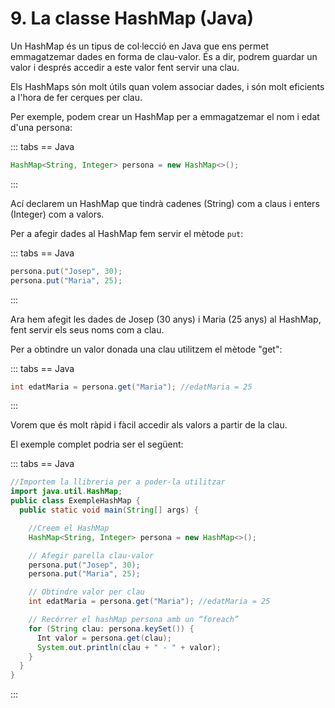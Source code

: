 # 9. La classe HashMap (Java)

Un HashMap és un tipus de col·lecció en Java que ens permet emmagatzemar dades en forma de clau-valor. És a dir, podrem guardar un valor i després accedir a este valor fent servir una clau.

Els HashMaps són molt útils quan volem associar dades, i són molt eficients a l'hora de fer cerques per clau.

Per exemple, podem crear un HashMap per a emmagatzemar el nom i edat d'una persona:

::: tabs
== Java

```java
HashMap<String, Integer> persona = new HashMap<>();
```

:::

Ací declarem un HashMap que tindrà cadenes (String) com a claus i enters (Integer) com a valors.

Per a afegir dades al HashMap fem servir el mètode `put`:

::: tabs
== Java

```java
persona.put("Josep", 30); 
persona.put("Maria", 25);
```

:::

Ara hem afegit les dades de Josep (30 anys) i Maria (25 anys) al HashMap, fent servir els seus noms com a clau.

Per a obtindre un valor donada una clau utilitzem el mètode "get":

::: tabs
== Java

```java
int edatMaria = persona.get("Maria"); //edatMaria = 25
```

:::

Vorem que és molt ràpid i fàcil accedir als valors a partir de la clau.

El exemple complet podria ser el següent:  

::: tabs
== Java

```java
//Importem la llibreria per a poder-la utilitzar
import java.util.HashMap; 
public class ExempleHashMap {
  public static void main(String[] args) {

    //Creem el HashMap
    HashMap<String, Integer> persona = new HashMap<>();

    // Afegir parella clau-valor
    persona.put("Josep", 30); 
    persona.put("Maria", 25);

    // Obtindre valor per clau 
    int edatMaria = persona.get("Maria"); //edatMaria = 25

    // Recórrer el hashMap persona amb un “foreach”
    for (String clau: persona.keySet()) {
      Int valor = persona.get(clau);
      System.out.println(clau + " - " + valor);
    }
  }
}
```

:::
